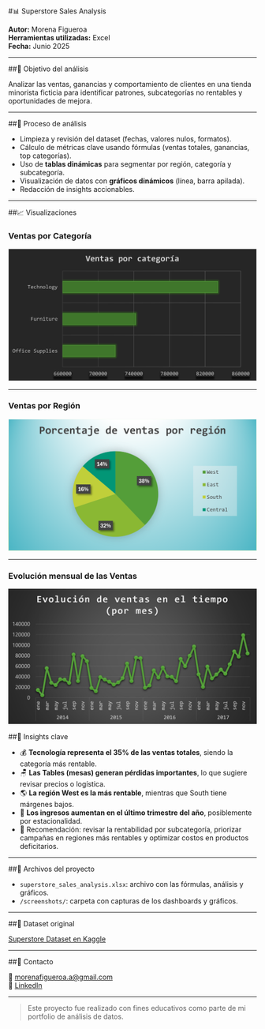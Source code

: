 #📊 Superstore Sales Analysis

**Autor:** Morena Figueroa  
**Herramientas utilizadas:** Excel  
**Fecha:** Junio 2025  

---

##🎯 Objetivo del análisis

Analizar las ventas, ganancias y comportamiento de clientes en una tienda minorista ficticia para identificar patrones, subcategorías no rentables y oportunidades de mejora.

---

##🧪 Proceso de análisis

- Limpieza y revisión del dataset (fechas, valores nulos, formatos).
- Cálculo de métricas clave usando fórmulas (ventas totales, ganancias, top categorías).
- Uso de **tablas dinámicas** para segmentar por región, categoría y subcategoría.
- Visualización de datos con **gráficos dinámicos** (línea, barra apilada).
- Redacción de insights accionables.

---

##📈 Visualizaciones

### Ventas por Categoría
![Ventas por Categoría](./screenshots/ventas_categoria.png)

---

### Ventas por Región
![Ventas por Región](./screenshots/ventas_region.png)

---

### Evolución mensual de las Ventas
![Ventas mensuales](./screenshots/ventas_mensuales.png)


##🧠 Insights clave

- 💰 **Tecnología representa el 35% de las ventas totales**, siendo la categoría más rentable.
- 🪑 **Las Tables (mesas) generan pérdidas importantes**, lo que sugiere revisar precios o logística.
- 🌎 **La región West es la más rentable**, mientras que South tiene márgenes bajos.
- 📅 **Los ingresos aumentan en el último trimestre del año**, posiblemente por estacionalidad.
- 🎯 Recomendación: revisar la rentabilidad por subcategoría, priorizar campañas en regiones más rentables y optimizar costos en productos deficitarios.

---

##📁 Archivos del proyecto

- `superstore_sales_analysis.xlsx`: archivo con las fórmulas, análisis y gráficos.
- `/screenshots/`: carpeta con capturas de los dashboards y gráficos.

---

##🔗 Dataset original

[Superstore Dataset en Kaggle](https://www.kaggle.com/datasets/vivek468/superstore-dataset-final)

---

##💬 Contacto

📧 morenafigueroa.a@gmail.com  
🔗 [LinkedIn](https://www.linkedin.com/in/weneedmoretranslations/)

---

> Este proyecto fue realizado con fines educativos como parte de mi portfolio de análisis de datos.
